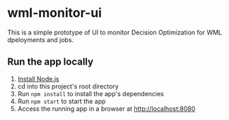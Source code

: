 # wml-monitor-ui

This is a simple prototype of UI to monitor Decision Optimization for WML dpeloyments and jobs.

## Run the app locally

1. [Install Node.js][]
1. cd into this project's root directory
1. Run `npm install` to install the app's dependencies
1. Run `npm start` to start the app
1. Access the running app in a browser at <http://localhost:8080>

[Install Node.js]: https://nodejs.org/en/download/
